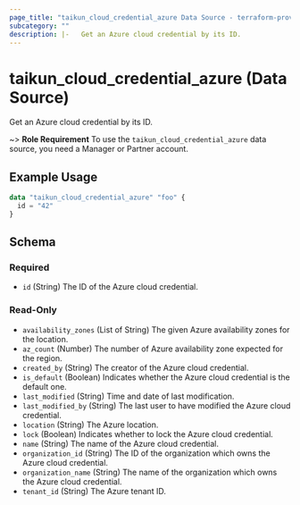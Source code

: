 ```yaml
---
page_title: "taikun_cloud_credential_azure Data Source - terraform-provider-taikun"
subcategory: ""
description: |-   Get an Azure cloud credential by its ID.
---
```


# taikun_cloud_credential_azure (Data Source)

Get an Azure cloud credential by its ID.

~> **Role Requirement** To use the `taikun_cloud_credential_azure` data source, you need a Manager or Partner account.

## Example Usage

```terraform
data "taikun_cloud_credential_azure" "foo" {
  id = "42"
}
```

<!-- schema generated by tfplugindocs -->
## Schema

### Required

- `id` (String) The ID of the Azure cloud credential.

### Read-Only

- `availability_zones` (List of String) The given Azure availability zones for the location.
- `az_count` (Number) The number of Azure availability zone expected for the region.
- `created_by` (String) The creator of the Azure cloud credential.
- `is_default` (Boolean) Indicates whether the Azure cloud credential is the default one.
- `last_modified` (String) Time and date of last modification.
- `last_modified_by` (String) The last user to have modified the Azure cloud credential.
- `location` (String) The Azure location.
- `lock` (Boolean) Indicates whether to lock the Azure cloud credential.
- `name` (String) The name of the Azure cloud credential.
- `organization_id` (String) The ID of the organization which owns the Azure cloud credential.
- `organization_name` (String) The name of the organization which owns the Azure cloud credential.
- `tenant_id` (String) The Azure tenant ID.


